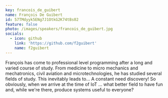 ```yaml
---
key: francois_de_guibert
name: François De Guibert
id: 57TMdyyk5ENg7J1OtkG2K74tBs02
feature: false
photo: /images/speakers/francois_de_guibert.jpg
socials:
  - icon: github
    link: 'https://github.com/f2guibert'
    name: f2guibert
---
```

François has come to professional level programming after a long and varied course of study. From medicine to micro mechanics and mechatronics, civil aviation and microtechnologies, he has studied several fields of study. This inevitably leads to... A constant need discovery! So obviously, when we arrive at the time of IoT ... what better field to have fun and, while we're there, produce systems useful to everyone?